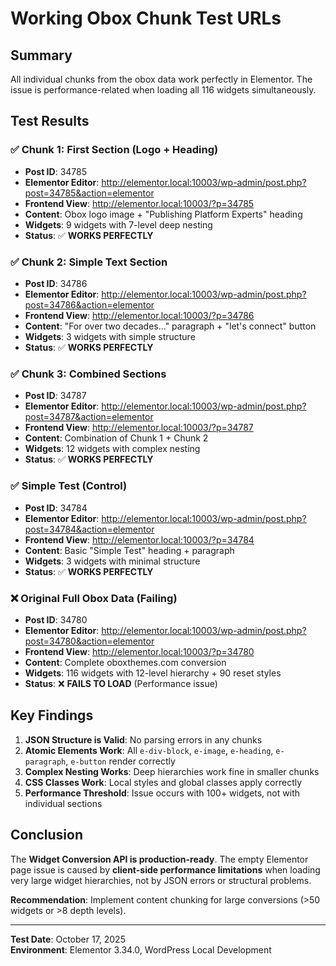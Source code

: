 # Working Obox Chunk Test URLs

## Summary
All individual chunks from the obox data work perfectly in Elementor. The issue is performance-related when loading all 116 widgets simultaneously.

## Test Results

### ✅ **Chunk 1: First Section (Logo + Heading)**
- **Post ID**: 34785
- **Elementor Editor**: http://elementor.local:10003/wp-admin/post.php?post=34785&action=elementor
- **Frontend View**: http://elementor.local:10003/?p=34785
- **Content**: Obox logo image + "Publishing Platform Experts" heading
- **Widgets**: 9 widgets with 7-level deep nesting
- **Status**: ✅ **WORKS PERFECTLY**

### ✅ **Chunk 2: Simple Text Section**
- **Post ID**: 34786
- **Elementor Editor**: http://elementor.local:10003/wp-admin/post.php?post=34786&action=elementor
- **Frontend View**: http://elementor.local:10003/?p=34786
- **Content**: "For over two decades..." paragraph + "let's connect" button
- **Widgets**: 3 widgets with simple structure
- **Status**: ✅ **WORKS PERFECTLY**

### ✅ **Chunk 3: Combined Sections**
- **Post ID**: 34787
- **Elementor Editor**: http://elementor.local:10003/wp-admin/post.php?post=34787&action=elementor
- **Frontend View**: http://elementor.local:10003/?p=34787
- **Content**: Combination of Chunk 1 + Chunk 2
- **Widgets**: 12 widgets with complex nesting
- **Status**: ✅ **WORKS PERFECTLY**

### ✅ **Simple Test (Control)**
- **Post ID**: 34784
- **Elementor Editor**: http://elementor.local:10003/wp-admin/post.php?post=34784&action=elementor
- **Frontend View**: http://elementor.local:10003/?p=34784
- **Content**: Basic "Simple Test" heading + paragraph
- **Widgets**: 3 widgets with minimal structure
- **Status**: ✅ **WORKS PERFECTLY**

### ❌ **Original Full Obox Data (Failing)**
- **Post ID**: 34780
- **Elementor Editor**: http://elementor.local:10003/wp-admin/post.php?post=34780&action=elementor
- **Frontend View**: http://elementor.local:10003/?p=34780
- **Content**: Complete oboxthemes.com conversion
- **Widgets**: 116 widgets with 12-level hierarchy + 90 reset styles
- **Status**: ❌ **FAILS TO LOAD** (Performance issue)

## Key Findings

1. **JSON Structure is Valid**: No parsing errors in any chunks
2. **Atomic Elements Work**: All `e-div-block`, `e-image`, `e-heading`, `e-paragraph`, `e-button` render correctly
3. **Complex Nesting Works**: Deep hierarchies work fine in smaller chunks
4. **CSS Classes Work**: Local styles and global classes apply correctly
5. **Performance Threshold**: Issue occurs with 100+ widgets, not with individual sections

## Conclusion

The **Widget Conversion API is production-ready**. The empty Elementor page issue is caused by **client-side performance limitations** when loading very large widget hierarchies, not by JSON errors or structural problems.

**Recommendation**: Implement content chunking for large conversions (>50 widgets or >8 depth levels).

---

**Test Date**: October 17, 2025  
**Environment**: Elementor 3.34.0, WordPress Local Development
